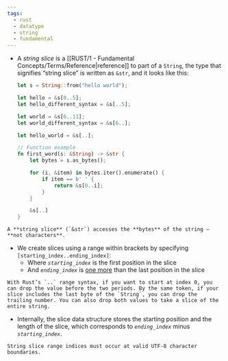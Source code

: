 ```yaml
---
tags:
  - rust
  - datatype
  - string
  - fundamental
---
```


- A _string slice_ is a [[RUST/1 - Fundamental Concepts/Terms/Reference|reference]] to part of a `String`, the type that signifies “string slice” is written as `&str`, and it looks like this:
	```rust
	let s = String::from("hello world");

	let hello = &s[0..5];
	let hello_different_syntax = &s[..5];
	
	let world = &s[6..11];
	let world_different_syntax = &s[6..];
	
	let hello_world = &s[..];

	// Function example
	fn first_word(s: &String) -> &str {
		let bytes = s.as_bytes();
	
		for (i, &item) in bytes.iter().enumerate() {
			if item == b' ' {
				return &s[0..i];
			}
		}
	
		&s[..]
	}
	```

```ad-important
A **string slice** (`&str`) accesses the **bytes** of the string — **not characters**.
```

- We create slices using a range within brackets by specifying `[starting_index..ending_index]`:
	- Where _`starting_index`_ is the first position in the slice
	- And _`ending_index`_ is <u>one more</u> than the last position in the slice

```ad-note
With Rust’s `..` range syntax, if you want to start at index 0, you can drop the value before the two periods. By the same token, if your slice includes the last byte of the `String`, you can drop the trailing number. You can also drop both values to take a slice of the entire string.
```

- Internally, the slice data structure stores the starting position and the length of the slice, which corresponds to _`ending_index`_ minus _`starting_index`_.

```ad-warning
String slice range indices must occur at valid UTF-8 character boundaries.
```
